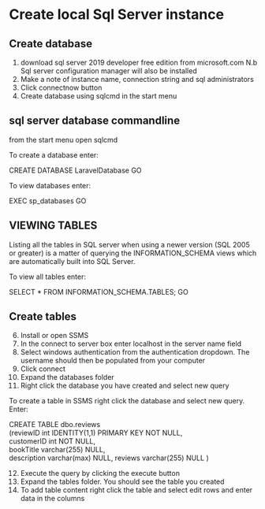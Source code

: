Create local Sql Server instance
================================

Create database 
---------------

1. download sql server 2019 developer free edition from microsoft.com N.b Sql server configuration manager will also be installed 
2. Make a note of instance name, connection string and sql administrators
3. Click connectnow button
4. Create database using sqlcmd in the start menu

sql server database commandline
---------------------------------
from the start menu open sqlcmd

To create a database enter:

CREATE DATABASE LaravelDatabase
GO

To view databases enter:

EXEC sp_databases
GO

VIEWING TABLES
---------------

Listing all the tables in SQL server when using a newer version (SQL 2005 or greater) is a matter of querying the INFORMATION_SCHEMA 
views which are automatically built into SQL Server.

To view all tables enter:

SELECT * FROM INFORMATION_SCHEMA.TABLES;
GO

Create tables
-------------
6. Install or open SSMS
7. In the connect to server box enter localhost in the server name field
8. Select windows authentication from the authentication dropdown. The username should then be populated from your computer
9. Click connect
10. Expand the databases folder
11. Right click the database you have created and select new query


To create a table in SSMS right click the database and select new query. Enter:

CREATE TABLE dbo.reviews  
   (reviewID int IDENTITY(1,1) PRIMARY KEY NOT NULL,  
   customerID int NOT NULL,  
   bookTitle  varchar(255) NULL,  
   description varchar(max) NULL,
   reviews varchar(255) NULL
 )
 
 12. Execute the query by clicking the execute button 
13. Expand the tables folder. You should see the table you created
14. To add table content right click the table and select edit rows and enter data in the columns
